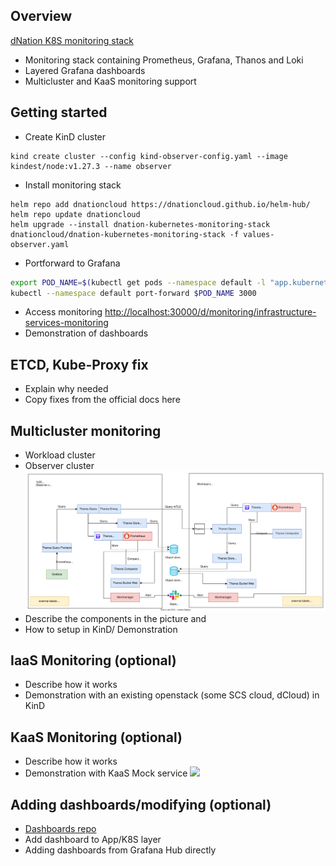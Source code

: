 ## Overview
[dNation K8S monitoring stack](https://github.com/dNationCloud/kubernetes-monitoring-stack)

- Monitoring stack containing Prometheus, Grafana, Thanos and Loki
- Layered Grafana dashboards
- Multicluster and KaaS monitoring support
 

## Getting started
- Create KinD cluster

```shell
kind create cluster --config kind-observer-config.yaml --image kindest/node:v1.27.3 --name observer
```

- Install monitoring stack 

```shell
helm repo add dnationcloud https://dnationcloud.github.io/helm-hub/
helm repo update dnationcloud
helm upgrade --install dnation-kubernetes-monitoring-stack dnationcloud/dnation-kubernetes-monitoring-stack -f values-observer.yaml
```

- Portforward to Grafana
```bash
export POD_NAME=$(kubectl get pods --namespace default -l "app.kubernetes.io/name=grafana,app.kubernetes.io/instance=monitoring" -o jsonpath="{.items[0].metadata.name}")
kubectl --namespace default port-forward $POD_NAME 3000
```

- Access monitoring [http://localhost:30000/d/monitoring/infrastructure-services-monitoring](http://localhost:30000/d/monitoring/infrastructure-services-monitoring)
- Demonstration of dashboards

## ETCD, Kube-Proxy fix
- Explain why needed
- Copy fixes from the official docs here
## Multicluster monitoring

- Workload cluster
- Observer cluster
![Multicluster setup](https://raw.githubusercontent.com/dNationCloud/kubernetes-monitoring-stack/refs/heads/main/docs/images/thanos-deployment-architecture.svg)
- Describe the components in the picture and 
- How to setup in KinD/ Demonstration
## IaaS Monitoring (optional)
- Describe how it works
- Demonstration  with an existing openstack (some SCS cloud, dCloud) in KinD
## KaaS Monitoring (optional)
- Describe how it works
- Demonstration with KaaS Mock service
![](https://docs.scs.community/assets/images/monitoring_scs_experimental-3846febea17c1ecf9baaa074ee9b1a10.png)
## Adding dashboards/modifying (optional)
- [Dashboards repo](https://github.com/dNationCloud/kubernetes-monitoring)
- Add dashboard to App/K8S layer
- Adding dashboards from Grafana Hub directly